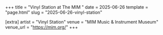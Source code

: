 +++
title = "Vinyl Station at The MIM "
date = 2025-06-26
template = "page.html"
slug = "2025-06-26-vinyl-station"

[extra]
artist = "Vinyl Station"
venue = "MIM Music & Instrument Museum"
venue_url = "https://mim.org/"
+++

